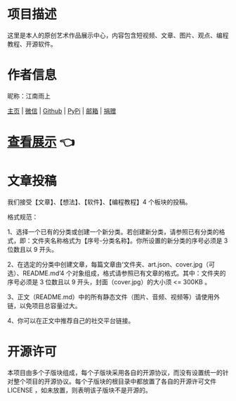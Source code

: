 # 项目描述

这里是本人的原创艺术作品展示中心，内容包含短视频、文章、图片、观点、编程教程、开源软件。

# 作者信息

昵称：江南雨上

[主页](https://lcctoor.github.io/arts/) \| [微信](https://lcctoor.github.io/arts/arts/ip_static/WeChatQRC.jpg) \| [Github](https://github.com/lcctoor) \| [PyPi](https://pypi.org/user/lcctoor) \| [邮箱](mailto:lcctoor@outlook.com) \| [捐赠](https://lcctoor.github.io/arts/arts/ip_static/DonationQRC-0rmb.jpg)

# [查看展示](https://lcctoor.github.io/arts/) 👈

# 文章投稿

我们接受【文章】、【想法】、【软件】、【编程教程】4 个板块的投稿。

格式规范：

1、选择一个已有的分类或创建一个新分类。若创建新分类，请参照已有分类的格式，即：文件夹名称格式为【序号-分类名称】。你所设置的新分类的序号必须是 3 位数且以 9 开头。

2、在选定的分类中创建文章，每篇文章由‘文件夹、art.json、cover.jpg（可选）、README.md’4 个对象组成，格式请参照已有文章的格式。其中：文件夹的序号必须是 3 位数且以 9 开头，封面（cover.jpg）的大小须 <= 300KB 。

3、正文（README.md）中的所有静态文件（图片、音频、视频等）请使用外链，以免项目总容量过大。

4、你可以在正文中推荐自己的社交平台链接。

# 开源许可

本项目由多个子版块组成，每个子版块采用各自的开源协议，而没有设置统一的针对整个项目的开源协议。每个子版块的根目录中都放置了各自的开源许可文件 LICENSE ，如未放置，则表明该子版块不是开源的。
